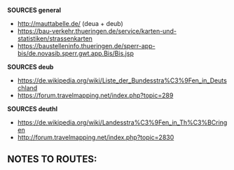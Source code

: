 ﻿**SOURCES general**
- http://mauttabelle.de/ (deua + deub)
- https://bau-verkehr.thueringen.de/service/karten-und-statistiken/strassenkarten
- https://baustelleninfo.thueringen.de/sperr-app-bis/de.novasib.sperr.gwt.app.Bis/Bis.jsp

**SOURCES deub**
- https://de.wikipedia.org/wiki/Liste_der_Bundesstra%C3%9Fen_in_Deutschland
- https://forum.travelmapping.net/index.php?topic=289

**SOURCES deuthl**
- https://de.wikipedia.org/wiki/Landesstra%C3%9Fen_in_Th%C3%BCringen
- http://forum.travelmapping.net/index.php?topic=2830

**NOTES TO ROUTES:**
- 
